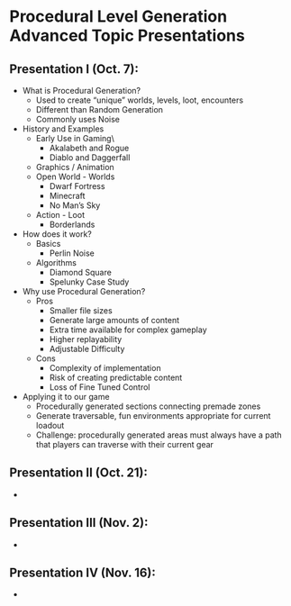 # Procedural Level Generation Advanced Topic Presentations

## Presentation I (Oct. 7):
* What is Procedural Generation?
	* Used to create “unique” worlds, levels, loot, encounters
	* Different than Random Generation
	* Commonly uses Noise
* History and Examples
	* Early Use in Gaming\
		* Akalabeth and Rogue
		* Diablo and Daggerfall
	* Graphics / Animation
	* Open World - Worlds
		* Dwarf Fortress
		* Minecraft
		* No Man’s Sky
	* Action - Loot
		* Borderlands
* How does it work?
	* Basics
		* Perlin Noise
	* Algorithms
		* Diamond Square
		* Spelunky Case Study
* Why use Procedural Generation?
	* Pros
		* Smaller file sizes
		* Generate large amounts of content
		* Extra time available for complex gameplay
		* Higher replayability
		* Adjustable Difficulty
	* Cons
		* Complexity of implementation
		* Risk of creating predictable content
		* Loss of Fine Tuned Control
* Applying it to our game
	* Procedurally generated sections connecting premade zones
	* Generate traversable, fun environments appropriate for current loadout
	* Challenge: procedurally generated areas must always have a path that players can traverse with their current gear

## Presentation II (Oct. 21):
* 

## Presentation III (Nov. 2):
* 

## Presentation IV (Nov. 16):
* 

